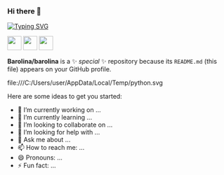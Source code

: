 ### Hi there 👋 

[![Typing SVG](https://readme-typing-svg.herokuapp.com?color=%2336BCF7&center=true&vCenter=true&lines=I'm++architect++and+like++code%2C+;+software%2C+solution++and+bag)](https://git.io/typing-svg)

<img height="32" width="32" src="https://cdn.jsdelivr.net/npm/simple-icons@v6/icons/python.svg" />
<img height="32" width="32" src="https://cdn.jsdelivr.net/npm/simple-icons@v6/icons/NGINX.svg" />
<img height="32" width="32" src="https://cdn.jsdelivr.net/npm/simple-icons@v6/icons/Postgres.svg" />


**Barolina/barolina** is a ✨ _special_ ✨ repository because its `README.md` (this file) appears on your GitHub profile.

file:///C:/Users/user/AppData/Local/Temp/python.svg


Here are some ideas to get you started:

- 🔭 I’m currently working on ...
- 🌱 I’m currently learning ...
- 👯 I’m looking to collaborate on ...
- 🤔 I’m looking for help with ...
- 💬 Ask me about ...
- 📫 How to reach me: ...
- 😄 Pronouns: ...
- ⚡ Fun fact: ...

